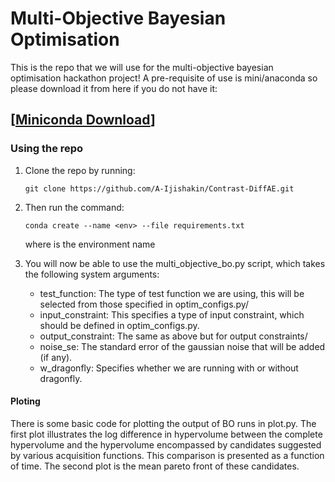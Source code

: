 # Multi-Objective Bayesian Optimisation

This is the repo that we will use for the multi-objective bayesian optimisation hackathon project! A pre-requisite of use is mini/anaconda so please download it from here if you do not have it:

[[Miniconda Download](https://docs.anaconda.com/free/miniconda/index.html)] 
---------------- 
### Using the repo
1. Clone the repo by running: 
    ```
    git clone https://github.com/A-Ijishakin/Contrast-DiffAE.git
    ```
2. Then run the command:
    ```
    conda create --name <env> --file requirements.txt
    ```
    where <env> is the environment name 

3. You will now be able to use the multi_objective_bo.py script, which takes the following system arguments: 
    - test_function: The type of test function we are using, this will be selected from those specified in optim_configs.py/ 
    - input_constraint: This specifies a type of input constraint, which should be defined in optim_configs.py. 
    - output_constraint: The same as above but for output constraints/
    - noise_se: The standard error of the gaussian noise that will be added (if any).
    - w_dragonfly: Specifies whether we are running with or without dragonfly.  

#### Ploting
There is some basic code for plotting the output of BO runs in plot.py. 
The first plot illustrates the log difference in hypervolume between the complete hypervolume and the hypervolume encompassed by candidates suggested by various acquisition functions. This comparison is presented as a function of time. The second plot is the mean pareto front of these candidates. 

<!-- 
They should have the following form: 
[![hv-difference](https://i.postimg.cc/8s1HPMQs/hv-difference.png)](https://postimg.cc/8s1HPMQs)


[![Objectives](https://i.postimg.cc/56yS8JtV/Objectives.png)](https://postimg.cc/56yS8JtV)
 -->
